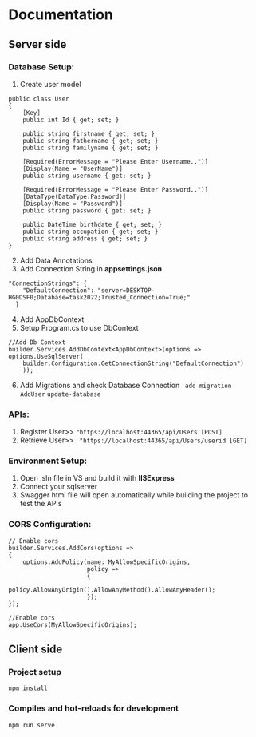 # Documentation

## Server side

### Database Setup:
1. Create user model
```
public class User
{
    [Key]
    public int Id { get; set; }

    public string firstname { get; set; }
    public string fathername { get; set; }
    public string familyname { get; set; }

    [Required(ErrorMessage = "Please Enter Username..")]
    [Display(Name = "UserName")]
    public string username { get; set; }

    [Required(ErrorMessage = "Please Enter Password..")]
    [DataType(DataType.Password)]
    [Display(Name = "Password")]
    public string password { get; set; }

    public DateTime birthdate { get; set; }
    public string occupation { get; set; }
    public string address { get; set; }
}
```
2. Add Data Annotations
3. Add Connection String in **appsettings.json**
```
"ConnectionStrings": {
    "DefaultConnection": "server=DESKTOP-HG0DSF0;Database=task2022;Trusted_Connection=True;"
  }
```
4. Add AppDbContext
5. Setup Program.cs to use DbContext
```
//Add Db Context
builder.Services.AddDbContext<AppDbContext>(options => options.UseSqlServer(
    builder.Configuration.GetConnectionString("DefaultConnection")
    ));
```
6. Add Migrations and check Database Connection
``` add-migration AddUser```
```update-database```

### APIs:
1. Register User>> ``` "https://localhost:44365/api/Users [POST] ```
1. Retrieve User>> ``` "https://localhost:44365/api/Users/userid [GET]```

### Environment Setup:
1. Open .sln file in VS and build it with **IISExpress**
2. Connect your sqlserver 
3. Swagger html file will open automatically while building the project to test the APIs


### CORS Configuration:
```
// Enable cors
builder.Services.AddCors(options =>
{
    options.AddPolicy(name: MyAllowSpecificOrigins,
                      policy =>
                      {
                          policy.AllowAnyOrigin().AllowAnyMethod().AllowAnyHeader();
                      });
});
```
```
//Enable cors
app.UseCors(MyAllowSpecificOrigins);
```


## Client side

### Project setup
```
npm install
```

### Compiles and hot-reloads for development
```
npm run serve
```